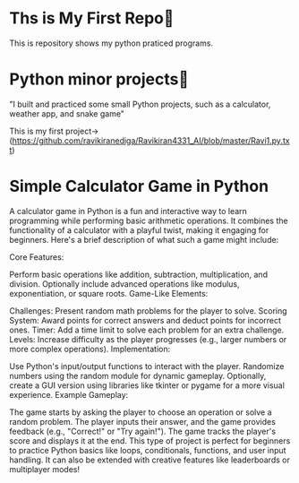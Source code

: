  # Ths is My First Repo🤞
  This is repository shows my python praticed programs.
 # Python minor projects🎁
 "I built and practiced some small Python projects, such as a calculator, weather app, and snake game"
 
 This is my first project->(https://github.com/ravikiranediga/Ravikiran4331_AI/blob/master/Ravi1.py.txt)
# Simple Calculator Game in Python

A calculator game in Python is a fun and interactive way to learn programming while performing basic arithmetic operations. It combines the functionality of a calculator with a playful twist, making it engaging for beginners. Here's a brief description of what such a game might include:

Core Features:

Perform basic operations like addition, subtraction, multiplication, and division.
Optionally include advanced operations like modulus, exponentiation, or square roots.
Game-Like Elements:

Challenges: Present random math problems for the player to solve.
Scoring System: Award points for correct answers and deduct points for incorrect ones.
Timer: Add a time limit to solve each problem for an extra challenge.
Levels: Increase difficulty as the player progresses (e.g., larger numbers or more complex operations).
Implementation:

Use Python's input/output functions to interact with the player.
Randomize numbers using the random module for dynamic gameplay.
Optionally, create a GUI version using libraries like tkinter or pygame for a more visual experience.
Example Gameplay:

The game starts by asking the player to choose an operation or solve a random problem.
The player inputs their answer, and the game provides feedback (e.g., "Correct!" or "Try again!").
The game tracks the player's score and displays it at the end.
This type of project is perfect for beginners to practice Python basics like loops, conditionals, functions, and user input handling. It can also be extended with creative features like leaderboards or multiplayer modes!
